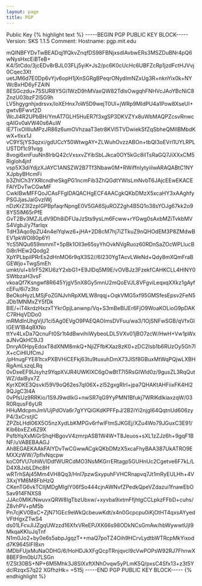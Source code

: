 ```yaml
---
layout: page
title: PGP
---
```


Public Key
{% highlight text %}
-----BEGIN PGP PUBLIC KEY BLOCK-----
Version: SKS 1.1.5
Comment: Hostname: pgp.mit.edu

mQINBFYDvTwBEADqj1fQkvZnqfDS98FBNjxsdIAvbwERs3MSZDuBNr4pQ6wNysHxcEiBTeB+
K4/5tCdo/3jcEDv8rBJL03FLj5yiK+Js2/pc6K0cUcHc6UBFZcRp1jzdFctHJVvj0Cqec3Xt
uetJM6d7E0Dp6vYjv6opH1jXnSGRgBPeqrONydImNZxUg3R+nknYix0k+NYWcBxHD6yFZAlN
8ESGczdu+75SUR8Y5Gi1WzD9hMVaxQW82TdlsOwgqhFNHVcJAoYBcNiC8ZnzU03bzF2lSG9h
LV5hgygnhjxdrsvx/loXEHnx7oW5D9wejT0UI+jWRp9MIdPU4a1Pow8XseUI+gwtvBFwvt2D
WcJI4R2UPbBH/YmAT7GLH5HuER7f3xgSP3DKVZYx8uWbMAQPZcsvRnwcqAIGv0aVW40s6AuW
lE7TixOlllIuMPzJR86z6umOVhzaaT3etr8KVI5TVDwiekSfZqSbheQMIIBMbdKwX+tlxx1J
vC9YSjYS3qzxi/gdUCcY50WtwgAY+ZLWuhOvzzABOn+tbQI3oEVrl1UYLRPLUSTDf1c91vqg
8vogi6xnFuuNn8lrbQ42cVxsxvZYibSbLJkca0OY5kGc8iITsRaGQ7JiXXxCM5Rigloh4jnf
vsp5X3diYdjzXJAYC1ANSZW2B7Tf3Nbaw0M+RWiffnIytyiilwARAQABtC1NYXJpbyBHcmFi
b3ZhICh3YXRlcndheSkgPG1ncmFib3ZhQGdtYWlsLmNvbT6JAjcEEwEKACEFAlYDvTwCGwMF
CwkIBwMFFQoJCAsFFgIDAQACHgECF4AACgkQKbDMzX5xcaHY3xAAghfyPSGJjasJaiGvzlWj
nDzKrZ3I2zpIGPBpfaqrNpngE0V5GA6SjuROZ2gh4B5Q1o38sYOJg67kk2o98YS5lM65rPfE
GvT2Bv3MZJLdV9Dh8iDFUaJzSts9ysLm6Fcww+rYGwg0sAxbMZiTvkbMVS4VgbJ/y7farlqx
TdH3Aqo9pZU4n4elYqlwz6+jHA+2D8cM7hj7iZTkuZ9nQHOdEM3P8ZMdwBEV1pkWOI80p6Yl
YcS5NQu659mmmT+5pBk1Oll3e65syYhOvkNVgRuoz60RDnSaZOcWPLlucB0i8r/HEw2Qodg2
XpYPLbpilPRrEs2dHnMO6r9qX3S2//6I230YgTAcvLWeNd+Qdy8mXQmFraBGEWjo+TwgSmEh
umkt/ul+b1rF52KU6zY2xbG1+E9JlDq5M9E/vOVBJz3FzekfCAHKCLL4HlNY0SWtbzaH3vsF
vkoaQf7Ksngwf8R645YjgV5nX8Gy5mnU2mQoEVJL8VFgviLeqxqXXkz1gAyfcEFu/6i7z3to
BeOkoHyzLMSjFoZGNJvhRpXMLW8rqqj+OqkVMG5xf95GMSfesEpsv2FeN5JDb1MNMxZY5fDk
BlE/+iT4krdzHxzxTYkrOpjLanwnp/Vq+S3mBeBlJEr6FjO9WoaKOLioG9pDAKC7RHqVDDo0
mRMdInUhgVjU1ci5Ag0EVgO9PAEQAOImsDVFuu/wa3/1OjSNFwSGB/qVfxGllGEW1B4q8XNo
ttYv4LxDa7QcnuFt0Sr1t4dBwvihiWybeoLDL5VXv01jBO7zcW/HwH+Vw1pWxaJNvQkHC9J3
DnryA0HpyEdoxT8dXNM8mkQ+NjiZFfbKXaz8zK0+zDC2Isb1b6RUzOy5Gh7lX+cCiHlUfCmJ
/pHnugFYE81tcxPXBVHiCEFkj63tu9tuxuhDmX73JlSf8GBuxMtWqPQjwLXBHRgAmLszqLRq
0vDxeEF9lJsyhz9YqpXVJR4UWKIXC6gOwBtT7I5RsGIWld0z/9gusZL3RqQutWZ/daiByx7Z
KyrXDKE3QsvkI59V9oQ62es7qI06X+zI52gxgRIrl+jpa7QHAKtAHFiixFK4Hl29QJgC3l4A
0vPfsUz9RRKio/1S9J9wdIkG+nwSR7qG9YyPMN1Bfukj7WRlKdlkiaxzqW/03R0RqusF6yUR
HHuMdcpmJmVUjPdOVa6r7gYYQiGKdKPFFpJ/2B2iYi2njgI64QqtnUd606zyP4/3xCrstjlC
ZPZbLHdI06X5O5nzXydLbKMPGv6rfwIFtmSJKGEj/XZu4Wo79JGuxC3E91/Kib6bxEZx6Z9X
PsfbYqXxMiGrShqHBgovV4zmrpASB1W4W+T8Jeuos+sXL1zZJz6h+9gqF1BNF/uVABEBAAGJ
Ah8EGAEKAAkFAlYDvTwCGwwACgkQKbDMzX5xcaFhyBAA387UkATRO9EMXXzWW/7pflvNqcpw
koC0fVU7ohWi/lDdfWURCdMO3NsMKGrrERtagp5GUHnUc2Cgetve6F7kL/LD4X8JxbLDhc8H
wRTrhSAj45Mm4VH8Qq3/HnI7pzwSxypuhFVHCRnapvq7Jt1mRyEULHh+4V3XxjYM6M8FbHzQ
CKenTG6vkTCIljMDgMIglY06fSo444cjnAWNvfZPedkQpeVZdazui1fnawEbO5av914FNXS8
JJAc0MlK/NwuvxQRW8IgTbzUbxw/+xyvba9ixtmFfjhtgCCLpkzFFbD+cuhs/Z8vhPV+pM5b
Pn7cjKV0BxC+ZjN71GEc9eWkQcbeuwKdt/x4n0Gcpcpu0iKjOtHT4qxsAYyedVFtHgxZTwS4
ds01LFcvJlJZgqUWzzd16XfxVReEPJXK66s98ODkNCsGmAw/hbWywwtUjl9MkqaKKIuJqTnf
N1m0Jo2+by0e6s5abpJgqzT++maQ7poTZ4Oih9HCrvLydtbWTRcpMkYixodd7K9645IFI8xn
iMDbFUjxMuNaODHG/6/HoHDJkXFgQcpTRnjqvcl9cVwPOPsW92RJ7FhnwX8BEF9m0bU7LSGn
f/ZSt30BS+NP+6M5Mhk3J8SlXxftXNhOvqw5yPLmK5Q/pxsC4Sfx13+z3t5YdclRzqxS7q22
XGfhzHk=
=515j
-----END PGP PUBLIC KEY BLOCK-----
{% endhighlight %}
